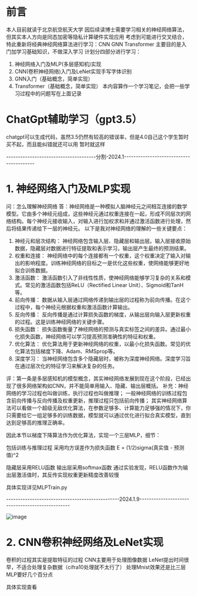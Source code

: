 # 前言
本人目前就读于北京航空航天大学
因后续读博士需要学习相关的神经网络算法，但其实本人方向是同态加密等隐私计算硬件实现应用
考虑到可能进行交叉结合，特此重新将经典神经网络算法进行学习：CNN GNN Transformer
主要目的是入门加学习基础知识，不做深入学习
计划分四部分进行学习：
1. 神经网络入门及MLP(多层感知机)实现
2. CNN(卷积神经网络)入门及LeNet实现手写字体识别
3. GNN入门（基础概念，简单实现）
4. Transformer（基础概念，简单实现）
本内容算作一个学习笔记，会把一些学习过程中的问题写在上面记录
# ChatGpt辅助学习（gpt3.5）
chatgpt可以生成代码，虽然3.5仍然有较高的错误率，但是4.0自己这个学生暂时买不起，而且能纠错就还可以用
暂时就这样

--------------------------------------分割-2024.1----------------------------------------

# 1. 神经网络入门及MLP实现
问：怎么理解神经网络
答：神经网络是一种模拟人脑神经元之间相互连接的数学模型。它由多个神经元组成，这些神经元通过权重连接在一起，形成不同层次的网络结构。每个神经元接收输入，对输入进行加权求和并通过激活函数进行处理，然后将结果传递给下一层的神经元。
以下是我对神经网络的理解的一些关键要点：
1. 神经元和层次结构： 神经网络包含输入层、隐藏层和输出层。输入层接收原始数据，隐藏层对数据进行特征提取和表示学习，输出层产生最终的预测结果。
2. 权重和连接： 神经网络中的每个连接都有一个权重，这个权重决定了输入对输出的影响程度。训练神经网络的目标之一是优化这些权重，使网络能够更好地拟合训练数据。
3. 激活函数： 激活函数引入了非线性性质，使神经网络能够学习复杂的关系和模式。常见的激活函数包括ReLU（Rectified Linear Unit）、Sigmoid和TanH等。
4. 前向传播： 数据从输入层通过网络传递到输出层的过程称为前向传播。在这个过程中，每个神经元根据权重和激活函数计算输出。
5. 反向传播： 反向传播是通过计算损失函数的梯度，从输出层向输入层更新权重的过程。这是训练神经网络的关键步骤。
6. 损失函数： 损失函数衡量了神经网络的预测与真实标签之间的差异。通过最小化损失函数，神经网络可以学习提高预测准确性的特征和权重。
7. 优化算法： 优化算法用于更新神经网络的权重，以最小化损失函数。常见的优化算法包括梯度下降、Adam、RMSprop等。
8. 深度学习： 当神经网络包含多个隐藏层时，被称为深度神经网络。深度学习旨在通过层次化的特征学习来解决复杂的任务。

评：第一条是多层感知机的模型概念，其实神经网络发展到现在这个阶段，已经出现了很多网络架构如CNN，并不能简单用输入、隐藏、输出层概括。
补充：神经网络的学习过程也叫做训练，执行过程也叫做推理；
一般神经网络的训练过程包含前向传播与反向传播及权重更新，推理过程只包括前向传播；
其实神经网络算法可以看做一个超级无敌优化算法，在参数足够多、计算能力足够强的情况下，你只需要给它一组足够多的训练数据，模型就可以通过优化进行拟合真实模型，直到达到足够高的推理正确率。

因此本节以梯度下降算法作为优化算法，实现一个三层MLP，细节：

包括训练与推理过程
采用均方误差作为损失函数
E = (1/2)sigma(真实值 - 预测值)^2

隐藏层采用RELU函数 输出层采用softmax函数
通过实验发现，RELU函数作为输出层激活值时，其反传实现权重更新精度改善较慢

具体实现详见MLPTrain.py

------------------------------------------------2024.1.9------------------------------------------------

![image](https://github.com/adai-tianao/-/assets/65994826/7eb892d9-5a9f-4b06-a6c0-ff72a246c663)

# 2. CNN卷积神经网络及LeNet实现
卷积的过程其实是提取特征的过程
CNN主要用于处理图像数据
LeNet提出时间很早，不适合处理复杂数据（cifra10处理就不太行了）
处理Mnist效果还是比三层MLP要好几个百分点

具体实现查看
